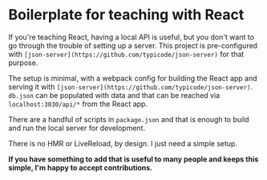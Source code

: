 # Boilerplate for teaching with React

If you're teaching React, having a local API is useful, but you don't want to go through the trouble of setting up a server. This project is pre-configured with `[json-server](https://github.com/typicode/json-server)` for that purpose.

The setup is minimal, with a webpack config for building the React app and serving it with `[json-server](https://github.com/typicode/json-server)`. `db.json` can be populated with data and that can be reached via `localhost:3030/api/*` from the React app.

There are a handful of scripts in `package.json` and that is enough to build and run the local server for development.

There is no HMR or LiveReload, by design. I just need a simple setup.

**If you have something to add that is useful to many people and keeps this simple, I'm happy to accept contributions.**